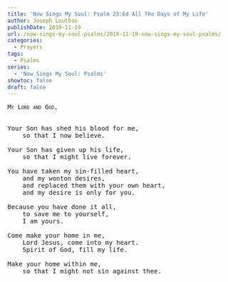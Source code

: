 ```yaml
---
title: 'Now Sings My Soul: Psalm 23:6d All The Days of My Life'
author: Joseph Louthan
publishDate: 2019-11-19
url: /now-sings-my-soul-psalms/2019-11-19-now-sings-my-soul-psalms/
categories:
  - Prayers
tags:
  - Psalms
series:
  - 'Now Sings My Soul: Psalms'
showtoc: false
draft: false
---
```

<pre>
<div style="font-variant: small-caps;">My Lord and God,</div>
&nbsp;
Your Son has shed his blood for me,  
	so that I now believe.

Your Son has given up his life,  
	so that I might live forever.

You have taken my sin-filled heart,  
	and my wonton desires,  
	and replaced them with your own heart,  
	and my desire is only for you.

Because you have done it all,  
	to save me to yourself,  
	I am yours.

Come make your home in me,  
	Lord Jesus, come into my heart.  
	Spirit of God, fill my life.

Make your home within me,  
	so that I might not sin against thee.
</pre>
